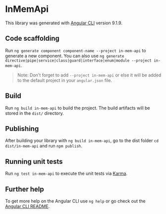 # InMemApi

This library was generated with [Angular CLI](https://github.com/angular/angular-cli) version 9.1.9.

## Code scaffolding

Run `ng generate component component-name --project in-mem-api` to generate a new component. You can also use `ng generate directive|pipe|service|class|guard|interface|enum|module --project in-mem-api`.
> Note: Don't forget to add `--project in-mem-api` or else it will be added to the default project in your `angular.json` file. 

## Build

Run `ng build in-mem-api` to build the project. The build artifacts will be stored in the `dist/` directory.

## Publishing

After building your library with `ng build in-mem-api`, go to the dist folder `cd dist/in-mem-api` and run `npm publish`.

## Running unit tests

Run `ng test in-mem-api` to execute the unit tests via [Karma](https://karma-runner.github.io).

## Further help

To get more help on the Angular CLI use `ng help` or go check out the [Angular CLI README](https://github.com/angular/angular-cli/blob/master/README.md).
